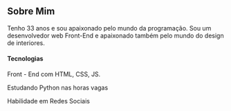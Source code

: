 <h2>Sobre Mim</h2>

<div>
<p>Tenho 33 anos e sou apaixonado pelo mundo da programação. 
Sou um desenvolvedor web Front-End e apaixonado também pelo mundo do design de interiores.</p>
</div>


<h4>Tecnologias</h4>

<p>Front - End com HTML, CSS, JS.</p>
<p>Estudando Python nas horas vagas</p>

Habilidade em Redes Sociais 
